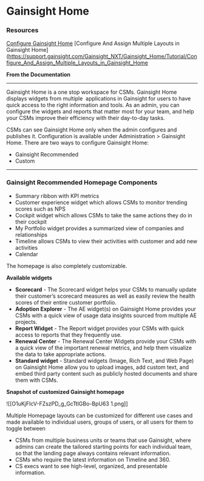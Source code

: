 # Gainsight Home 

### Resources 

[Configure Gainsight Home](https://support.gainsight.com/Gainsight_NXT/Gainsight_Home/Admin_Guides/Configure_Gainsight_Home)
[Configure And Assign Multiple Layouts in Gainsight Home](https://support.gainsight.com/Gainsight_NXT/Gainsight_Home/Tutorial/Configure_And_Assign_Multiple_Layouts_in_Gainsight_Home

**From the Documentation** 

----- 
Gainsight Home is a one stop workspace for CSMs. Gainsight Home displays widgets from multiple  applications in Gainsight for users to have quick access to the right information and tools. As an admin, you can configure the widgets and reports that matter most for your team, and help your CSMs improve their efficiency with their day-to-day tasks. 

CSMs can see Gainsight Home only when the admin configures and publishes it. Configuration is available under Administration > Gainsight Home. There are two ways to configure Gainsight Home:  

-   Gainsight Recommended 
-   Custom

---

### Gainsight Recommended Homepage Components 

- Summary ribbon with KPI metrics 
- Customer experience widget which allows CSMs to monitor trending scores such as NPS
- Cockpit widget which allows CSMs to take the same actions they do in their cockpit 
- My Portfolio widget provides a summarized view of companies and relationships 
- Timeline allows CSMs to view their activities with customer and add new activities 
- Calendar 

The homepage is also completely customizable. 

**Available widgets** 

- **Scorecard** - The Scorecard widget helps your CSMs to manually update their customer’s scorecard measures as well as easily review the health scores of their entire customer portfolio.
- **Adoption Explorer** - The AE widget(s) on Gainsight Home provides your CSMs with a quick view of usage data insights sourced from multiple AE projects.
- **Report Widget** - The Report widget provides your CSMs with quick access to reports that they frequently use.
- **Renewal Center** - The Renewal Center Widgets provide your CSMs with a quick view of the important renewal metrics, and help them visualize the data to take appropriate actions.
- **Standard widget** - Standard widgets (Image, Rich Text, and Web Page) on Gainsight Home allow you to upload images, add custom text, and embed third party content such as publicly hosted documents and share them with CSMs.

**Snapshot of customized Gainsight homepage** 

![[O1uKjFIcV-FZszPD_g_GcTtlGBo-BpU63 1.png]]

Multiple Homepage layouts can be customized for different use cases and made available to individual users, groups of users, or all users for them to toggle between 

- CSMs from multiple business units or teams that use Gainsight, where admins can create the tailored starting points for each individual team, so that the landing page always contains relevant information. 
- CSMs who require the latest information on Timeline and 360. 
- CS execs want to see high-level, organized, and presentable information.
